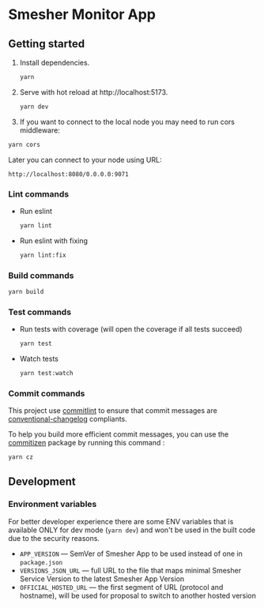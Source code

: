 # Smesher Monitor App

## Getting started

1. Install dependencies.

   ```bash
   yarn
   ```

2. Serve with hot reload at http://localhost:5173.
   ```bash
   yarn dev
   ```

3. If you want to connect to the local node you may need to run cors middleware:
  ```bash
  yarn cors
  ```
  Later you can connect to your node using URL:
  ```
  http://localhost:8080/0.0.0.0:9071
  ```

### Lint commands

- Run eslint
  ```bash
  yarn lint
  ```
- Run eslint with fixing
  ```bash
  yarn lint:fix
  ```

### Build commands

```bash
yarn build
```

### Test commands

- Run tests with coverage (will open the coverage if all tests succeed)
  ```bash
  yarn test
  ```
- Watch tests
  ```bash
  yarn test:watch
  ```

### Commit commands
This project use [commitlint](https://github.com/conventional-changelog/commitlint) to ensure that commit messages are [conventional-changelog](https://github.com/conventional-changelog/commitlint/tree/master/@commitlint/config-conventional) compliants.

To help you build more efficient commit messages, you can use the [commitizen](https://github.com/commitizen/cz-cli) package by running this command :
```bash
yarn cz
```

## Development

### Environment variables

For better developer experience there are some ENV variables that is available ONLY for dev mode (`yarn dev`) and won't be used in the built code due to the security reasons.

- `APP_VERSION` — SemVer of Smesher App to be used instead of one in `package.json`
- `VERSIONS_JSON_URL` — full URL to the file that maps minimal Smesher Service Version to the latest Smesher App Version
- `OFFICIAL_HOSTED_URL` — the first segment of URL (protocol and hostname), will be used for proposal to switch to another hosted version
